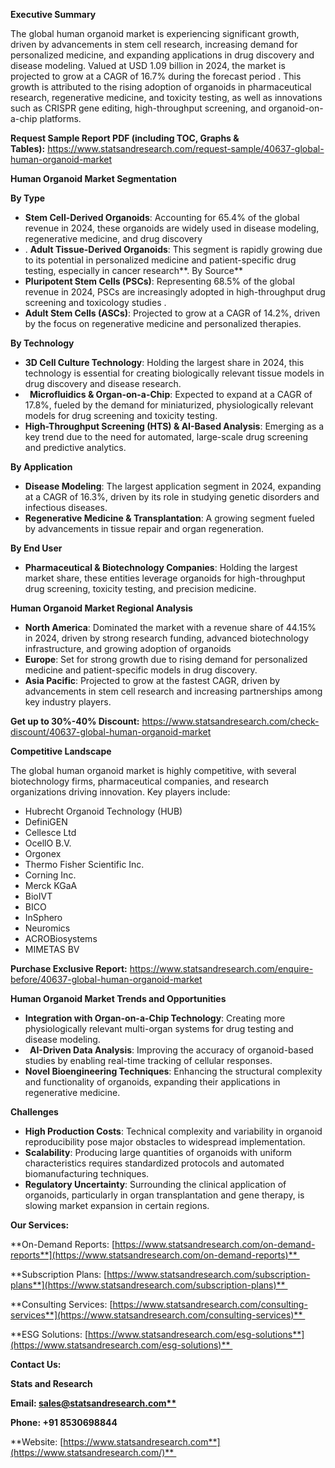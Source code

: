 ﻿**Executive Summary**

The global human organoid market is experiencing significant growth, driven by advancements in stem cell research, increasing demand for personalized medicine, and expanding applications in drug discovery and disease modeling. Valued at USD 1.09 billion in 2024, the market is projected to grow at a CAGR of 16.7% during the forecast period . This growth is attributed to the rising adoption of organoids in pharmaceutical research, regenerative medicine, and toxicity testing, as well as innovations such as CRISPR gene editing, high-throughput screening, and organoid-on-a-chip platforms. 

**Request Sample Report PDF (including TOC, Graphs & Tables):** <https://www.statsandresearch.com/request-sample/40637-global-human-organoid-market> 

**Human Organoid Market Segmentation** 

**By Type**

- **Stem Cell-Derived Organoids**: Accounting for 65.4% of the global revenue in 2024, these organoids are widely used in disease modeling, regenerative medicine, and drug discovery 
- . **Adult Tissue-Derived Organoids**: This segment is rapidly growing due to its potential in personalized medicine and patient-specific drug testing, especially in cancer research**. By Source**
- **Pluripotent Stem Cells (PSCs)**: Representing 68.5% of the global revenue in 2024, PSCs are increasingly adopted in high-throughput drug screening and toxicology studies . 
- **Adult Stem Cells (ASCs)**: Projected to grow at a CAGR of 14.2%, driven by the focus on regenerative medicine and personalized therapies.

**By Technology**

- **3D Cell Culture Technology**: Holding the largest share in 2024, this technology is essential for creating biologically relevant tissue models in drug discovery and disease research.
- ` `**Microfluidics & Organ-on-a-Chip**: Expected to expand at a CAGR of 17.8%, fueled by the demand for miniaturized, physiologically relevant models for drug screening and toxicity testing. 
- **High-Throughput Screening (HTS) & AI-Based Analysis**: Emerging as a key trend due to the need for automated, large-scale drug screening and predictive analytics. 

**By Application**

- **Disease Modeling**: The largest application segment in 2024, expanding at a CAGR of 16.3%, driven by its role in studying genetic disorders and infectious diseases. 
- **Regenerative Medicine & Transplantation**: A growing segment fueled by advancements in tissue repair and organ regeneration. 

**By End User**

- **Pharmaceutical & Biotechnology Companies**: Holding the largest market share, these entities leverage organoids for high-throughput drug screening, toxicity testing, and precision medicine. 

**Human Organoid Market Regional Analysis**

- **North America**: Dominated the market with a revenue share of 44.15% in 2024, driven by strong research funding, advanced biotechnology infrastructure, and growing adoption of organoids 
- **Europe**: Set for strong growth due to rising demand for personalized medicine and patient-specific models in drug discovery. 
- **Asia Pacific**: Projected to grow at the fastest CAGR, driven by advancements in stem cell research and increasing partnerships among key industry players. 

**Get up to 30%-40% Discount:** <https://www.statsandresearch.com/check-discount/40637-global-human-organoid-market> 

**Competitive Landscape**

The global human organoid market is highly competitive, with several biotechnology firms, pharmaceutical companies, and research organizations driving innovation. Key players include: 

- Hubrecht Organoid Technology (HUB)  
- DefiniGEN   
- Cellesce Ltd 
- OcellO B.V.  
- Orgonex  
- Thermo Fisher Scientific Inc.  
- Corning Inc.  
- Merck KGaA
- BioIVT 
- BICO
- InSphero  
- Neuromics 
- ACROBiosystems  
- MIMETAS BV

**Purchase Exclusive Report:** <https://www.statsandresearch.com/enquire-before/40637-global-human-organoid-market> 

**Human Organoid Market Trends and Opportunities**

- **Integration with Organ-on-a-Chip Technology**: Creating more physiologically relevant multi-organ systems for drug testing and disease modeling.
- ` `**AI-Driven Data Analysis**: Improving the accuracy of organoid-based studies by enabling real-time tracking of cellular responses.
- **Novel Bioengineering Techniques**: Enhancing the structural complexity and functionality of organoids, expanding their applications in regenerative medicine.

**Challenges**

- **High Production Costs**: Technical complexity and variability in organoid reproducibility pose major obstacles to widespread implementation.
- **Scalability**: Producing large quantities of organoids with uniform characteristics requires standardized protocols and automated biomanufacturing techniques.
- **Regulatory Uncertainty**: Surrounding the clinical application of organoids, particularly in organ transplantation and gene therapy, is slowing market expansion in certain regions.

**Our Services:** 

**On-Demand Reports: [https://www.statsandresearch.com/on-demand-reports**](https://www.statsandresearch.com/on-demand-reports)** 

**Subscription Plans: [https://www.statsandresearch.com/subscription-plans**](https://www.statsandresearch.com/subscription-plans)** 

**Consulting Services: [https://www.statsandresearch.com/consulting-services**](https://www.statsandresearch.com/consulting-services)** 

**ESG Solutions: [https://www.statsandresearch.com/esg-solutions**](https://www.statsandresearch.com/esg-solutions)** 

**Contact Us:** 

**Stats and Research** 

**Email: [sales@statsandresearch.com**](mailto:sales@statsandresearch.com)** 

**Phone: +91 8530698844** 

**Website: [https://www.statsandresearch.com**](https://www.statsandresearch.com/)** 







